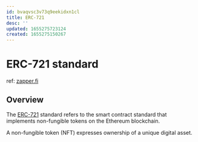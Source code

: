 ```yaml
---
id: bvaqvsc3v73q9eekidxn1cl
title: ERC-721
desc: ''
updated: 1655275723124
created: 1655275150267
---
```

# ERC-721 standard

ref: [zapper.fi](https://learn.zapper.fi/articles/what-are-nfts-and-why-are-they-so-valuable)

## Overview

The [ERC-721](https://eips.ethereum.org/EIPS/eip-721) standard refers to the smart contract standard that implements non-fungible tokens on the Ethereum blockchain.

A non-fungible token (NFT) expresses ownership of a unique digital asset.